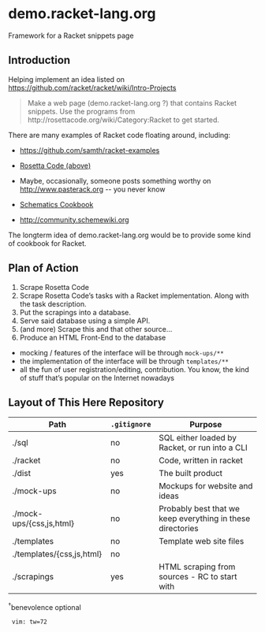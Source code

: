 # demo.racket-lang.org
Framework for a Racket snippets page

## Introduction

Helping implement an idea listed on 
https://github.com/racket/racket/wiki/Intro-Projects

<blockquote>
Make a web page (demo.racket-lang.org ?) that contains Racket snippets. Use
the programs from http://rosettacode.org/wiki/Category:Racket to get
started.
</blockquote>

There are many examples of Racket code floating around, including:
* https://github.com/samth/racket-examples
* [Rosetta Code (above)](http://rosettacode.org/wiki/Category:Racket)

* Maybe, occasionally, someone posts something worthy on
  <http://www.pasterack.org> -- you never know
* [Schematics Cookbook](https://web-beta.archive.org/web/20150321002014/http://schemecookbook.org:80/Cookbook/TOC)
* <http://community.schemewiki.org>

The longterm idea of demo.racket-lang.org would be to provide some kind
of cookbook for Racket. 

## Plan of Action

1. Scrape Rosetta Code
  1. Scrape Rosetta Code’s tasks with a Racket implementation.
     Along with the task description.
  2. Put the scrapings into a database.
  3. Serve said database using a simple API.
2. (and more) Scrape this and that other source...
3. Produce an HTML Front-End to the database
  - mocking / features of the interface will be through `mock-ups/**`
  - the implementation of the interface will be through `templates/**`
  - all the fun of user registration/editing, contribution. You know,
    the kind of stuff that’s popular on the Internet nowadays

## Layout of This Here Repository

| Path | `.gitignore` | Purpose |
|------|--------------|---------|
| ./sql | no | SQL either loaded by Racket, or run into a CLI |
| ./racket | no | Code, written in racket |
| ./dist | yes | The built product |
| ./mock-ups | no | Mockups for website and ideas |
| ./mock-ups/{css,js,html} | no | Probably best that we keep everything in these directories |
| ./templates | no | Template web site files |
| ./templates/{css,js,html} | no | |
| ./scrapings      |yes| HTML scraping from sources - RC to start with |

<sup>†</sup>benevolence optional
```vim
 vim: tw=72
```
